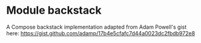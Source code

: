 # Module backstack

A Compose backstack implementation adapted from Adam Powell's gist here: https://gist.github.com/adamp/17b4e5cfafc7d44a0023dc2fbdb972e8
